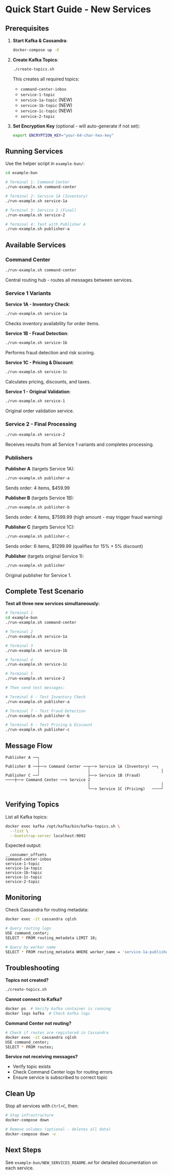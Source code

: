 # Quick Start Guide - New Services

## Prerequisites

1. **Start Kafka & Cassandra**:
   ```bash
   docker-compose up -d
   ```

2. **Create Kafka Topics**:
   ```bash
   ./create-topics.sh
   ```

   This creates all required topics:
   - `command-center-inbox`
   - `service-1-topic`
   - `service-1a-topic` (NEW)
   - `service-1b-topic` (NEW)
   - `service-1c-topic` (NEW)
   - `service-2-topic`

3. **Set Encryption Key** (optional - will auto-generate if not set):
   ```bash
   export ENCRYPTION_KEY="your-64-char-hex-key"
   ```

## Running Services

Use the helper script in `example-bun/`:

```bash
cd example-bun

# Terminal 1: Command Center
./run-example.sh command-center

# Terminal 2: Service 1A (Inventory)
./run-example.sh service-1a

# Terminal 3: Service 2 (Final)
./run-example.sh service-2

# Terminal 4: Test with Publisher A
./run-example.sh publisher-a
```

## Available Services

### Command Center
```bash
./run-example.sh command-center
```
Central routing hub - routes all messages between services.

### Service 1 Variants

**Service 1A - Inventory Check**:
```bash
./run-example.sh service-1a
```
Checks inventory availability for order items.

**Service 1B - Fraud Detection**:
```bash
./run-example.sh service-1b
```
Performs fraud detection and risk scoring.

**Service 1C - Pricing & Discount**:
```bash
./run-example.sh service-1c
```
Calculates pricing, discounts, and taxes.

**Service 1 - Original Validation**:
```bash
./run-example.sh service-1
```
Original order validation service.

### Service 2 - Final Processing
```bash
./run-example.sh service-2
```
Receives results from all Service 1 variants and completes processing.

### Publishers

**Publisher A** (targets Service 1A):
```bash
./run-example.sh publisher-a
```
Sends order: 4 items, $459.99

**Publisher B** (targets Service 1B):
```bash
./run-example.sh publisher-b
```
Sends order: 4 items, $7599.99 (high amount - may trigger fraud warning)

**Publisher C** (targets Service 1C):
```bash
./run-example.sh publisher-c
```
Sends order: 6 items, $1299.99 (qualifies for 15% + 5% discount)

**Publisher** (targets original Service 1):
```bash
./run-example.sh publisher
```
Original publisher for Service 1.

## Complete Test Scenario

**Test all three new services simultaneously:**

```bash
# Terminal 1
cd example-bun
./run-example.sh command-center

# Terminal 2
./run-example.sh service-1a

# Terminal 3
./run-example.sh service-1b

# Terminal 4
./run-example.sh service-1c

# Terminal 5
./run-example.sh service-2

# Then send test messages:

# Terminal 6 - Test Inventory Check
./run-example.sh publisher-a

# Terminal 7 - Test Fraud Detection
./run-example.sh publisher-b

# Terminal 8 - Test Pricing & Discount
./run-example.sh publisher-c
```

## Message Flow

```
Publisher A ──┐
              │
Publisher B ──┼──> Command Center ──┬──> Service 1A (Inventory) ──┐
              │                     │                               │
Publisher C ──┘                     ├──> Service 1B (Fraud)     ────┼──> Command Center ──> Service 2
                                    │                               │
                                    └──> Service 1C (Pricing)   ────┘
```

## Verifying Topics

List all Kafka topics:
```bash
docker exec kafka /opt/kafka/bin/kafka-topics.sh \
  --list \
  --bootstrap-server localhost:9092
```

Expected output:
```
__consumer_offsets
command-center-inbox
service-1-topic
service-1a-topic
service-1b-topic
service-1c-topic
service-2-topic
```

## Monitoring

Check Cassandra for routing metadata:
```bash
docker exec -it cassandra cqlsh

# Query routing logs
USE command_center;
SELECT * FROM routing_metadata LIMIT 10;

# Query by worker name
SELECT * FROM routing_metadata WHERE worker_name = 'service-1a-publisher';
```

## Troubleshooting

**Topics not created?**
```bash
./create-topics.sh
```

**Cannot connect to Kafka?**
```bash
docker ps  # Verify kafka container is running
docker logs kafka  # Check kafka logs
```

**Command Center not routing?**
```bash
# Check if routes are registered in Cassandra
docker exec -it cassandra cqlsh
USE command_center;
SELECT * FROM routes;
```

**Service not receiving messages?**
- Verify topic exists
- Check Command Center logs for routing errors
- Ensure service is subscribed to correct topic

## Clean Up

Stop all services with `Ctrl+C`, then:

```bash
# Stop infrastructure
docker-compose down

# Remove volumes (optional - deletes all data)
docker-compose down -v
```

## Next Steps

See `example-bun/NEW_SERVICES_README.md` for detailed documentation on each service.
